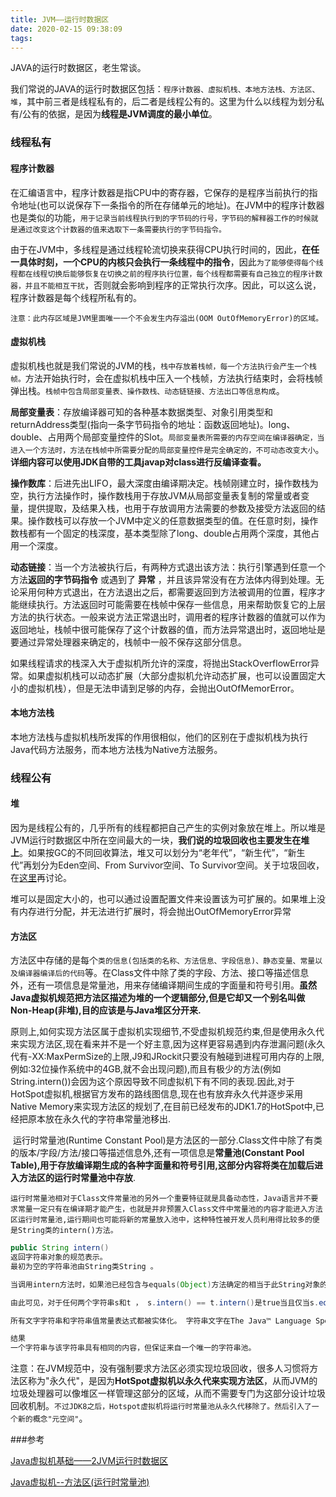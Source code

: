 ```yaml
---
title: JVM——运行时数据区
date: 2020-02-15 09:38:09
tags:
---
```


JAVA的运行时数据区，老生常谈。

我们常说的JAVA的运行时数据区包括：`程序计数器、虚拟机栈、本地方法栈、方法区、堆`，其中前三者是线程私有的，后二者是线程公有的。这里为什么以线程为划分私有/公有的依据，是因为**线程是JVM调度的最小单位**。

### 线程私有

#### 程序计数器

​	在汇编语言中，程序计数器是指CPU中的寄存器，它保存的是程序当前执行的指令地址(也可以说保存下一条指令的所在存储单元的地址)。在JVM中的程序计数器也是类似的功能，`用于记录当前线程执行到的字节码的行号，字节码的解释器工作的时候就是通过改变这个计数器的值来选取下一条需要执行的字节码指令。`

​	由于在JVM中，多线程是通过线程轮流切换来获得CPU执行时间的，因此，**在任一具体时刻，一个CPU的内核只会执行一条线程中的指令**，因此`为了能够使得每个线程都在线程切换后能够恢复在切换之前的程序执行位置，每个线程都需要有自己独立的程序计数器，并且不能相互干扰`，否则就会影响到程序的正常执行次序。因此，可以这么说，程序计数器是每个线程所私有的。

​	`注意：此内存区域是JVM里面唯一一个不会发生内存溢出(OOM OutOfMemoryError)的区域。`

#### 虚拟机栈

​	虚拟机栈也就是我们常说的JVM的栈，`栈中存放着栈帧，每一个方法执行会产生一个栈帧。`方法开始执行时，会在虚拟机栈中压入一个栈帧，方法执行结束时，会将栈帧弹出栈。`栈帧中包含局部变量表、操作数栈、动态链链接、方法出口等信息构成`。

​	**局部变量表**：存放编译器可知的各种基本数据类型、对象引用类型和returnAddress类型(指向一条字节码指令的地址：函数返回地址)。long、double、占用两个局部变量控件的Slot。`局部变量表所需要的内存空间在编译器确定，当进入一个方法时，方法在栈帧中所需要分配的局部变量控件是完全确定的，不可动态改变大小`。**详细内容可以使用JDK自带的工具javap对class进行反编译查看。**

<!--more-->

​	**操作数库**：后进先出LIFO，最大深度由编译期决定。栈帧刚建立时，操作数栈为空，执行方法操作时，操作数栈用于存放JVM从局部变量表复制的常量或者变量，提供提取，及结果入栈，也用于存放调用方法需要的参数及接受方法返回的结果。操作数栈可以存放一个JVM中定义的任意数据类型的值。在任意时刻，操作数栈都有一个固定的栈深度，基本类型除了long、double占用两个深度，其他占用一个深度。

​	**动态链接**：当一个方法被执行后，有两种方式退出该方法：执行引擎遇到任意一个方法**返回的字节码指令** 或遇到了 **异常** ，并且该异常没有在方法体内得到处理。无论采用何种方式退出，在方法退出之后，都需要返回到方法被调用的位置，程序才能继续执行。方法返回时可能需要在栈帧中保存一些信息，用来帮助恢复它的上层方法的执行状态。一般来说方法正常退出时，调用者的程序计数器的值就可以作为返回地址，栈帧中很可能保存了这个计数器的值，而方法异常退出时，返回地址是要通过异常处理器来确定的，栈帧中一般不保存这部分信息。

​	如果线程请求的栈深入大于虚拟机所允许的深度，将抛出StackOverflowError异常。如果虚拟机栈可以动态扩展（大部分虚拟机允许动态扩展，也可以设置固定大小的虚拟机栈），但是无法申请到足够的内存，会抛出OutOfMemorError。

#### 本地方法栈

​	本地方法栈与虚拟机栈所发挥的作用很相似，他们的区别在于虚拟机栈为执行Java代码方法服务，而本地方法栈为Native方法服务。

### 线程公有

#### 堆

​	因为是线程公有的，几乎所有的线程都把自己产生的实例对象放在堆上。所以堆是JVM运行时数据区中所在空间最大的一块，**我们说的垃圾回收也主要发生在堆上**。如果按GC的不同回收算法，堆又可以划分为“老年代”，“新生代”，“新生代”再划分为Eden空间、From Survivor空间、To Survivor空间。关于垃圾回收，在[这里]()再讨论。

​	堆可以是固定大小的，也可以通过设置配置文件来设置该为可扩展的。如果堆上没有内存进行分配，并无法进行扩展时，将会抛出OutOfMemoryError异常

#### 方法区

​	方法区中存储的是每个`类的信息(包括类的名称、方法信息、字段信息)、静态变量、常量以及编译器编译后的代码`等。在Class文件中除了类的字段、方法、接口等描述信息外，还有一项信息是常量池，用来存储编译期间生成的字面量和符号引用。**虽然Java虚拟机规范把方法区描述为堆的一个逻辑部分,但是它却又一个别名叫做Non-Heap(非堆),目的应该是与Java堆区分开来.**

原则上,如何实现方法区属于虚拟机实现细节,不受虚拟机规范约束,但是使用永久代来实现方法区,现在看来并不是一个好主意,因为这样更容易遇到内存泄漏问题(永久代有-XX:MaxPermSize的上限,J9和JRockit只要没有触碰到进程可用内存的上限,例如:32位操作系统中的4GB,就不会出现问题),而且有极少的方法(例如String.intern())会因为这个原因导致不同虚拟机下有不同的表现.因此,对于HotSpot虚拟机,根据官方发布的路线图信息,现在也有放弃永久代并逐步采用Native Memory来实现方法区的规划了,在目前已经发布的JDK1.7的HotSpot中,已经把原本放在永久代的字符串常量池移出.

​	运行时常量池(Runtime Constant Pool)是方法区的一部分.Class文件中除了有类的版本/字段/方法/接口等描述信息外,还有一项信息是**常量池(Constant Pool Table),用于存放编译期生成的各种字面量和符号引用,这部分内容将类在加载后进入方法区的运行时常量池中存放**.

​	`运行时常量池相对于Class文件常量池的另外一个重要特征就是具备动态性，Java语言并不要求常量一定只有在编译期才能产生，也就是并非预置入Class文件中常量池的内容才能进入方法区运行时常量池,运行期间也可能将新的常量放入池中，这种特性被开发人员利用得比较多的便是String类的intern()方法。`

```java
public String intern()
返回字符串对象的规范表示。
最初为空的字符串池由String类String 。

当调用intern方法时，如果池已经包含与equals(Object)方法确定的相当于此String对象的字符串，则返回来自池的字符串。 否则，此String对象将添加到池中，并返回对此String对象的引用。

由此可见，对于任何两个字符串s和t ， s.intern() == t.intern()是true当且仅当s.equals(t)是true 。

所有文字字符串和字符串值常量表达式都被实体化。 字符串文字在The Java™ Language Specification的 3.10.5节中定义。

结果
一个字符串与该字符串具有相同的内容，但保证来自一个唯一的字符串池。
```

​	注意：在JVM规范中，没有强制要求方法区必须实现垃圾回收，很多人习惯将方法区称为"永久代"，是因为**HotSpot虚拟机以永久代来实现方法区**，从而JVM的垃圾处理器可以像堆区一样管理这部分的区域，从而不需要专门为这部分设计垃圾回收机制。`不过JDK8之后，Hotspot虚拟机将运行时常量池从永久代移除了。然后引入了一个新的概念"元空间"`。



###参考

[Java虚拟机基础——2JVM运行时数据区](https://www.jianshu.com/p/623e98069dec)

[Java虚拟机--方法区(运行时常量池)](https://blog.csdn.net/u013412772/article/details/81051465)